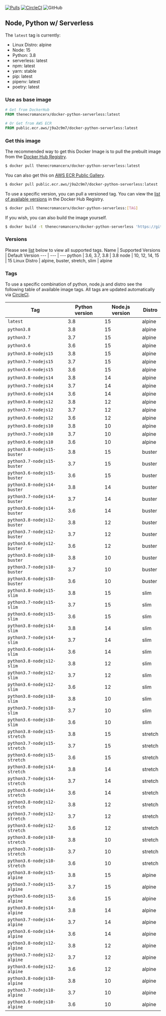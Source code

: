 [![Pulls](https://img.shields.io/docker/pulls/thenecromancerx/docker-python-serverless.svg?style=flat-square)](https://hub.docker.com/r/thenecromancerx/docker-python-serverless)
[![CircleCI](https://img.shields.io/circleci/project/github/Necromancerx/docker-python-serverless.svg?style=flat-square)](https://circleci.com/gh/Necromancerx/docker-python-serverless)
![GitHub](https://img.shields.io/github/license/Necromancerx/docker-python-serverless?style=flat-square)

## Node, Python w/ Serverless
The `latest` tag is currently:

- Linux Distro: alpine
- Node: 15
- Python: 3.8
- serverless: latest
- npm: latest
- yarn: stable
- pip: latest
- pipenv: latest
- poetry: latest


### Use as base image
```Dockerfile
# Get from DockerHub
FROM thenecromancerx/docker-python-serverless:latest

# Or Get from AWS ECR
FROM public.ecr.aws/j9a2c9m7/docker-python-serverless:latest
```


### Get this image
The recommended way to get this Docker Image is to pull the prebuilt image from the [Docker Hub Registry](https://hub.docker.com/r/thenecromancerx/docker-python-serverless).

```bash
$ docker pull thenecromancerx/docker-python-serverless:latest
```

You can also get this on [AWS ECR Public Gallery](https://gallery.ecr.aws/j9a2c9m7/docker-python-serverless).

```bash
$ docker pull public.ecr.aws/j9a2c9m7/docker-python-serverless:latest
```

To use a specific version, you can pull a versioned tag. You can view the [list of available versions](https://hub.docker.com/r/thenecromancerx/docker-python-serverless/tags) in the Docker Hub Registry.

```bash
$ docker pull thenecromancerx/docker-python-serverless:[TAG]
```

If you wish, you can also build the image yourself.

```bash
$ docker build -t thenecromancerx/docker-python-serverless 'https://github.com/Necromancerx/docker-python-serverless.git'
```

### Versions
Please see [list](#tags) below to view all supported tags.
Name | Supported Versions | Default Version
--- | --- | ---
python | 3.6, 3.7, 3.8 | 3.8
node | 10, 12, 14, 15 | 15
Linux Distro | alpine, buster, stretch, slim | alpine

### Tags
To use a specific combination of python, node.js and distro see the following table of available image tags. All tags are updated automatically via [CircleCI](https://circleci.com/gh/Necromancerx/docker-python-serverless).

Tag | Python version | Node.js version | Distro
--- | --- | --- | ---
`latest` | 3.8 | 15 | alpine
`python3.8` | 3.8 | 15 | alpine
`python3.7` | 3.7 | 15 | alpine
`python3.6` | 3.6 | 15 | alpine
`python3.8-nodejs15` | 3.8 | 15 | alpine
`python3.7-nodejs15` | 3.7 | 15 | alpine
`python3.6-nodejs15` | 3.6 | 15 | alpine
`python3.8-nodejs14` | 3.8 | 14 | alpine
`python3.7-nodejs14` | 3.7 | 14 | alpine
`python3.6-nodejs14` | 3.6 | 14 | alpine
`python3.8-nodejs12` | 3.8 | 12 | alpine
`python3.7-nodejs12` | 3.7 | 12 | alpine
`python3.6-nodejs12` | 3.6 | 12 | alpine
`python3.8-nodejs10` | 3.8 | 10 | alpine
`python3.7-nodejs10` | 3.7 | 10 | alpine
`python3.6-nodejs10` | 3.6 | 10 | alpine
`python3.8-nodejs15-buster` | 3.8 | 15 | buster
`python3.7-nodejs15-buster` | 3.7 | 15 | buster
`python3.6-nodejs15-buster` | 3.6 | 15 | buster
`python3.8-nodejs14-buster` | 3.8 | 14 | buster
`python3.7-nodejs14-buster` | 3.7 | 14 | buster
`python3.6-nodejs14-buster` | 3.6 | 14 | buster
`python3.8-nodejs12-buster` | 3.8 | 12 | buster
`python3.7-nodejs12-buster` | 3.7 | 12 | buster
`python3.6-nodejs12-buster` | 3.6 | 12 | buster
`python3.8-nodejs10-buster` | 3.8 | 10 | buster
`python3.7-nodejs10-buster` | 3.7 | 10 | buster
`python3.6-nodejs10-buster` | 3.6 | 10 | buster
`python3.8-nodejs15-slim` | 3.8 | 15 | slim
`python3.7-nodejs15-slim` | 3.7 | 15 | slim
`python3.6-nodejs15-slim` | 3.6 | 15 | slim
`python3.8-nodejs14-slim` | 3.8 | 14 | slim
`python3.7-nodejs14-slim` | 3.7 | 14 | slim
`python3.6-nodejs14-slim` | 3.6 | 14 | slim
`python3.8-nodejs12-slim` | 3.8 | 12 | slim
`python3.7-nodejs12-slim` | 3.7 | 12 | slim
`python3.6-nodejs12-slim` | 3.6 | 12 | slim
`python3.8-nodejs10-slim` | 3.8 | 10 | slim
`python3.7-nodejs10-slim` | 3.7 | 10 | slim
`python3.6-nodejs10-slim` | 3.6 | 10 | slim
`python3.8-nodejs15-stretch` | 3.8 | 15 | stretch
`python3.7-nodejs15-stretch` | 3.7 | 15 | stretch
`python3.6-nodejs15-stretch` | 3.6 | 15 | stretch
`python3.8-nodejs14-stretch` | 3.8 | 14 | stretch
`python3.7-nodejs14-stretch` | 3.7 | 14 | stretch
`python3.6-nodejs14-stretch` | 3.6 | 14 | stretch
`python3.8-nodejs12-stretch` | 3.8 | 12 | stretch
`python3.7-nodejs12-stretch` | 3.7 | 12 | stretch
`python3.6-nodejs12-stretch` | 3.6 | 12 | stretch
`python3.8-nodejs10-stretch` | 3.8 | 10 | stretch
`python3.7-nodejs10-stretch` | 3.7 | 10 | stretch
`python3.6-nodejs10-stretch` | 3.6 | 10 | stretch
`python3.8-nodejs15-alpine` | 3.8 | 15 | alpine
`python3.7-nodejs15-alpine` | 3.7 | 15 | alpine
`python3.6-nodejs15-alpine` | 3.6 | 15 | alpine
`python3.8-nodejs14-alpine` | 3.8 | 14 | alpine
`python3.7-nodejs14-alpine` | 3.7 | 14 | alpine
`python3.6-nodejs14-alpine` | 3.6 | 14 | alpine
`python3.8-nodejs12-alpine` | 3.8 | 12 | alpine
`python3.7-nodejs12-alpine` | 3.7 | 12 | alpine
`python3.6-nodejs12-alpine` | 3.6 | 12 | alpine
`python3.8-nodejs10-alpine` | 3.8 | 10 | alpine
`python3.7-nodejs10-alpine` | 3.7 | 10 | alpine
`python3.6-nodejs10-alpine` | 3.6 | 10 | alpine
